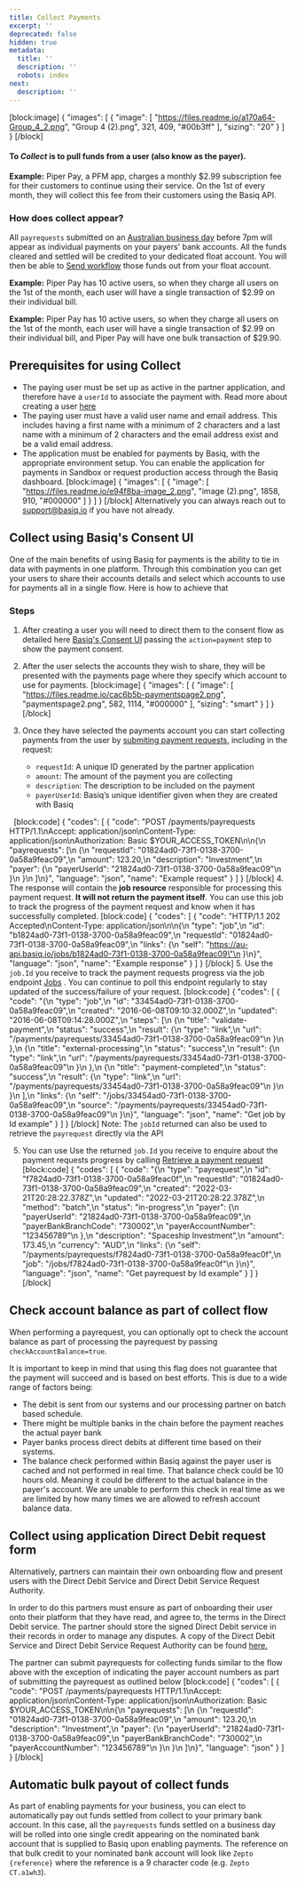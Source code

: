 ```yaml
---
title: Collect Payments
excerpt: ''
deprecated: false
hidden: true
metadata:
  title: ''
  description: ''
  robots: index
next:
  description: ''
---
```

[block:image]
{
  "images": [
    {
      "image": [
        "https://files.readme.io/a170a64-Group_4_2.png",
        "Group 4 (2).png",
        321,
        409,
        "#00b3ff"
      ],
      "sizing": "20"
    }
  ]
}
[/block]
&nbsp;
&nbsp;
#### To *Collect* is to pull funds from a user (also know as the payer).

**Example:** Piper Pay, a PFM app, charges a monthly $2.99 subscription fee for their customers to continue using their service. On the 1st of every month, they will collect this fee from their customers using the Basiq API. 

### How does collect appear? 

All `payrequests` submitted on an [Australian business day](ref:payments-processing-times) before 7pm will appear as individual payments on your payers' bank accounts. All the funds cleared and settled will be credited to your dedicated float account. You will then be able to [Send workflow](doc:send-workflow) those funds out from your float account.

**Example:** Piper Pay has 10 active users, so when they charge all users on the 1st of the month, each user will have a single transaction of $2.99 on their individual bill.

**Example:** Piper Pay has 10 active users, so when they charge all users on the 1st of the month, each user will have a single transaction of $2.99 on their individual bill, and Piper Pay will have one bulk transaction of $29.90.

## **Prerequisites for using Collect** 
  * The paying user must be set up as active in the partner application, and therefore have a `userId` to associate the payment with. Read more about creating a user [here](ref:createuser)
  * The paying user must have a valid user name and email address. This includes having a first name with a minimum of 2 characters and a last name with a minimum of 2 characters and the email address exist and be a valid email address.
  * The application must be enabled for payments by Basiq, with the appropriate environment setup. You can enable the application for payments in Sandbox or request production access through the Basiq dashboard. 
[block:image]
{
  "images": [
    {
      "image": [
        "https://files.readme.io/e94f8ba-image_2.png",
        "image (2).png",
        1858,
        910,
        "#000000"
      ]
    }
  ]
}
[/block]
Alternatively you can always reach out to [support@basiq.io](mailto:support@basiq.io) if you have not already. 


## Collect using Basiq's Consent UI

One of the main benefits of using Basiq for payments is the ability to tie in data with payments in one platform. Through this combination you can get your users to share their accounts details and select which accounts to use for payments all in a single flow. Here is how to achieve that

### Steps

1. After creating a user you will need to direct them to the consent flow as detailed here [Basiq's Consent UI](doc:consent-ui) passing the `action=payment` step to show the payment consent.

2. After the user selects the accounts they wish to share, they will be presented with the payments page where they specify which account to use for payments.
[block:image]
{
  "images": [
    {
      "image": [
        "https://files.readme.io/cac6b5b-paymentspage2.png",
        "paymentspage2.png",
        582,
        1114,
        "#000000"
      ],
      "sizing": "smart"
    }
  ]
}
[/block]
3. Once they have selected the payments account you can start collecting payments from the user by [submiting payment requests](ref:submitpayrequests), including in the request:
    - `requestId`: A unique ID generated by the partner application
    - `amount`: The amount of the payment you are collecting
    - `description`: The description to be included on the payment
    - `payerUserId`: Basiq’s unique identifier given when they are created with Basiq

&nbsp;
[block:code]
{
  "codes": [
    {
      "code": "POST /payments/payrequests HTTP/1.1\nAccept: application/json\nContent-Type: application/json\nAuthorization: Basic $YOUR_ACCESS_TOKEN\n\n{\n    \"payrequests\": [\n        {\n            \"requestId\": \"01824ad0-73f1-0138-3700-0a58a9feac09\",\n            \"amount\": 123.20,\n            \"description\": \"Investment\",\n            \"payer\": {\n                \"payerUserId\": \"21824ad0-73f1-0138-3700-0a58a9feac09\"\n            }\n        }\n    ]\n}",
      "language": "json",
      "name": "Example request"
    }
  ]
}
[/block]
4. The response will contain the **job resource** responsible for processing this payment request. **It will not return the payment itself**. You can use this job to track the progress of the payment request and know when it has successfully completed. 
[block:code]
{
  "codes": [
    {
      "code": "HTTP/1.1 202 Accepted\nContent-Type: application/json\n\n{\n  \"type\": \"job\",\n  \"id\": \"b1824ad0-73f1-0138-3700-0a58a9feac09\",\n  \"requestId\": \"01824ad0-73f1-0138-3700-0a58a9feac09\",\n  \"links\": {\n    \"self\": \"https://au-api.basiq.io/jobs/b1824ad0-73f1-0138-3700-0a58a9feac09\"\n  }\n}",
      "language": "json",
      "name": "Example response"
    }
  ]
}
[/block]
5. Use the `job.Id` you receive to track the payment requests progress via the job endpoint [Jobs](ref:jobs) . You can continue to poll this endpoint regularly to stay updated of the success/failure of your request. 
[block:code]
{
  "codes": [
    {
      "code": "{\n  \"type\": \"job\",\n  \"id\": \"33454ad0-73f1-0138-3700-0a58a9feac09\",\n  \"created\": \"2016-06-08T09:10:32.000Z\",\n  \"updated\": \"2016-06-08T09:14:28.000Z\",\n  \"steps\": [\n    {\n      \"title\": \"validate-payment\",\n      \"status\": \"success\",\n      \"result\": {\n        \"type\": \"link\",\n        \"url\": \"/payments/payrequests/33454ad0-73f1-0138-3700-0a58a9feac09\"\n      }\n    },\n    {\n      \"title\": \"external-processing\",\n      \"status\": \"success\",\n      \"result\": {\n        \"type\": \"link\",\n        \"url\": \"/payments/payrequests/33454ad0-73f1-0138-3700-0a58a9feac09\"\n      }\n    },\n    {\n      \"title\": \"payment-completed\",\n      \"status\": \"success\",\n      \"result\": {\n        \"type\": \"link\",\n        \"url\": \"/payments/payrequests/33454ad0-73f1-0138-3700-0a58a9feac09\"\n      }\n    }\n  ],\n  \"links\": {\n    \"self\": \"/jobs/33454ad0-73f1-0138-3700-0a58a9feac09\",\n    \"source\": \"/payments/payrequests/33454ad0-73f1-0138-3700-0a58a9feac09\"\n  }\n}",
      "language": "json",
      "name": "Get job by Id example"
    }
  ]
}
[/block]
Note: The `jobId` returned can also be used to retrieve the `payrequest` directly via the API

5. You can use Use the returned `job.Id` you receive to enquire about the payment requests progress by calling [Retrieve a payment request](ref:getpayrequest)
[block:code]
{
  "codes": [
    {
      "code": "{\n  \"type\": \"payrequest\",\n  \"id\": \"f7824ad0-73f1-0138-3700-0a58a9feac0f\",\n  \"requestId\": \"01824ad0-73f1-0138-3700-0a58a9feac09\",\n  \"created\": \"2022-03-21T20:28:22.378Z\",\n  \"updated\": \"2022-03-21T20:28:22.378Z\",\n  \"method\": \"batch\",\n  \"status\": \"in-progress\",\n  \"payer\": {\n    \"payerUserId\": \"21824ad0-73f1-0138-3700-0a58a9feac09\",\n    \"payerBankBranchCode\": \"730002\",\n    \"payerAccountNumber\": \"123456789\"\n  },\n  \"description\": \"Spaceship Investment\",\n  \"amount\": 173.45,\n  \"currency\": \"AUD\",\n  \"links\": {\n    \"self\": \"/payments/payrequests/f7824ad0-73f1-0138-3700-0a58a9feac0f\",\n    \"job\": \"/jobs/f7824ad0-73f1-0138-3700-0a58a9feac0f\"\n  }\n}",
      "language": "json",
      "name": "Get payrequest by Id example"
    }
  ]
}
[/block]

## **Check account balance as part of collect flow**

When performing a payrequest, you can optionally opt to check the account balance as part of processing the payrequest by passing `checkAccountBalance=true`. 

It is important to keep in mind that using this flag does not guarantee that the payment will succeed and is based on best efforts. This is due to a wide range of factors being:

  * The debit is sent from our systems and our processing partner on batch based schedule.
  * There might be multiple banks in the chain before the payment reaches the actual payer bank
  * Payer banks process direct debits at different time based on their systems.
  * The balance check performed within Basiq against the payer user is cached and not performed in real time. That balance check could be 10 hours old. Meaning it could be different to the actual balance in the payer's account. We are unable to perform this check in real time as we are limited by how many times we are allowed to refresh account balance data.

## **Collect using application Direct Debit request form**

Alternatively, partners can maintain their own onboarding flow and present users with the Direct Debit Service and Direct Debit Service Request Authority.

In order to do this partners must ensure as part of onboarding their user onto their platform that they have read, and agree to, the terms in the Direct Debit service. The partner should store the signed Direct Debit service in their records in order to manage any disputes. A copy of the Direct Debit Service and Direct Debit Service Request Authority can be found [here.](https://basiq.io/wp-content/uploads/docs/221ebedd-0a0c-202f-a5cd-98961c63f764/DDRSA.pdf)

The partner can submit payrequests for collecting funds similar to the flow above with the exception of indicating the payer account numbers as part of submitting the payrequest as outlined below
[block:code]
{
  "codes": [
    {
      "code": "POST /payments/payrequests HTTP/1.1\nAccept: application/json\nContent-Type: application/json\nAuthorization: Basic $YOUR_ACCESS_TOKEN\n\n{\n    \"payrequests\": [\n        {\n            \"requestId\": \"01824ad0-73f1-0138-3700-0a58a9feac09\",\n            \"amount\": 123.20,\n            \"description\": \"Investment\",\n            \"payer\": {\n                \"payerUserId\": \"21824ad0-73f1-0138-3700-0a58a9feac09\",\n                \"payerBankBranchCode\": \"730002\",\n                \"payerAccountNumber\": \"123456789\"\n            }\n        }\n    ]\n}",
      "language": "json"
    }
  ]
}
[/block]
## Automatic bulk payout of collect funds
As part of enabling payments for your business, you can elect to automatically pay out funds settled from collect to your primary bank account. In this case, all the `payrequests` funds settled on a business day will be rolled into one single credit appearing on the nominated bank account that is supplied to Basiq upon enabling payments. The reference on that bulk credit to your nominated bank account will look like `Zepto {reference}` where the reference is a 9 character code (e.g. `Zepto CT.a1wh3`).